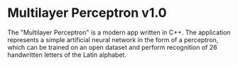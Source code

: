 # Multilayer Perceptron v1.0
The "Multilayer Perceptron" is a modern app written in C++. The application represents a simple artificial neural network in the form of a perceptron, which can be trained on an open dataset and perform recognition of 26 handwritten letters of the Latin alphabet.